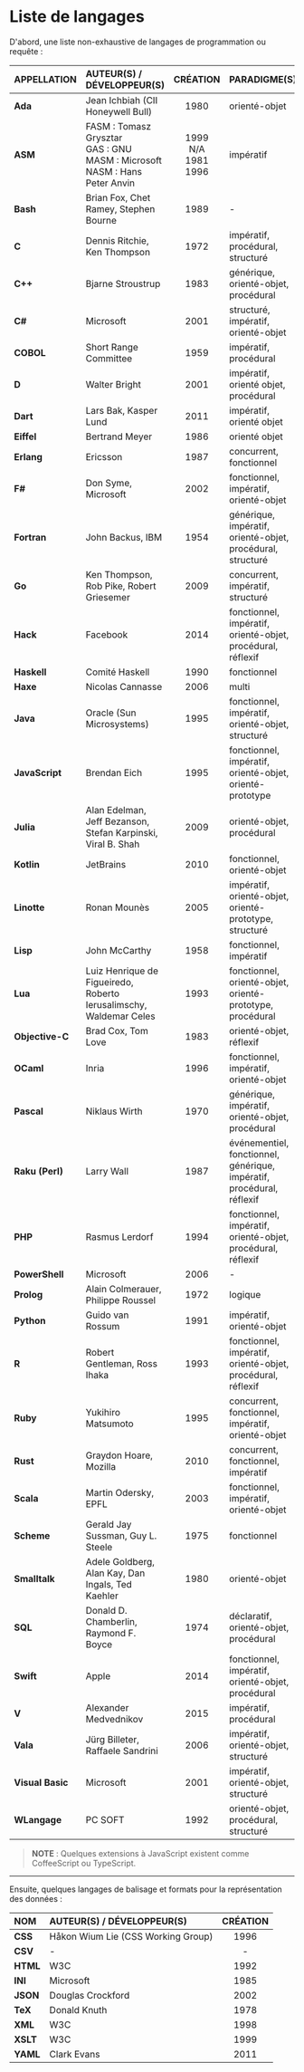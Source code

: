# Liste de langages

D'abord, une liste non-exhaustive de langages de programmation ou requête :

|APPELLATION|AUTEUR(S) / DÉVELOPPEUR(S)|CRÉATION|PARADIGME(S)|
|:--|:--|:--:|:--|
|**Ada**|Jean Ichbiah (CII Honeywell Bull)|1980|orienté-objet|
|**ASM**|FASM : Tomasz Grysztar<br>GAS : GNU<br>MASM : Microsoft<br>NASM : Hans Peter Anvin|1999<br>N/A<br>1981<br>1996|impératif|
|**Bash**|Brian Fox, Chet Ramey, Stephen Bourne|1989|-|
|**C**|Dennis Ritchie, Ken Thompson|1972|impératif, procédural, structuré|
|**C++**|Bjarne Stroustrup|1983|générique, orienté-objet, procédural|
|**C#**|Microsoft|2001|structuré, impératif, orienté-objet|
|**COBOL**|Short Range Committee|1959|impératif, procédural|
|**D**|Walter Bright|2001|impératif, orienté objet, procédural|
|**Dart**|Lars Bak, Kasper Lund|2011|impératif, orienté objet|
|**Eiffel**|Bertrand Meyer|1986|orienté objet|
|**Erlang**|Ericsson|1987|concurrent, fonctionnel|
|**F#**|Don Syme, Microsoft|2002|fonctionnel, impératif, orienté-objet|
|**Fortran**|John Backus, IBM|1954|générique, impératif, orienté-objet, procédural, structuré|
|**Go**|Ken Thompson, Rob Pike, Robert Griesemer|2009|concurrent, impératif, structuré|
|**Hack**|Facebook|2014|fonctionnel, impératif, orienté-objet, procédural, réflexif|
|**Haskell**|Comité Haskell|1990|fonctionnel|
|**Haxe**|Nicolas Cannasse|2006|multi|
|**Java**|Oracle (Sun Microsystems)|1995|fonctionnel, impératif, orienté-objet, structuré|
|**JavaScript**|Brendan Eich|1995|fonctionnel, impératif, orienté-objet, orienté-prototype|
|**Julia**|Alan Edelman, Jeff Bezanson, Stefan Karpinski, Viral B. Shah|2009|orienté-objet, procédural|
|**Kotlin**|JetBrains|2010|fonctionnel, orienté-objet|
|**Linotte**|Ronan Mounès|2005|impératif, orienté-objet, orienté-prototype, structuré|
|**Lisp**|John McCarthy|1958|fonctionnel, impératif|
|**Lua**|Luiz Henrique de Figueiredo, Roberto Ierusalimschy, Waldemar Celes|1993|fonctionnel, orienté-objet, orienté-prototype, procédural|
|**Objective-C**|Brad Cox, Tom Love|1983|orienté-objet, réflexif|
|**OCaml**|Inria|1996|fonctionnel, impératif, orienté-objet|
|**Pascal**|Niklaus Wirth|1970|générique, impératif, orienté-objet, procédural|
|**Raku (Perl)**|Larry Wall|1987|événementiel, fonctionnel, générique, impératif, procédural, réflexif|
|**PHP**|Rasmus Lerdorf|1994|fonctionnel, impératif, orienté-objet, procédural, réflexif|
|**PowerShell**|Microsoft|2006|-|
|**Prolog**|Alain Colmerauer, Philippe Roussel|1972|logique|
|**Python**|Guido van Rossum|1991|impératif, orienté-objet|
|**R**|Robert Gentleman, Ross Ihaka|1993|fonctionnel, impératif, orienté-objet, procédural, réflexif|
|**Ruby**|Yukihiro Matsumoto|1995|concurrent, fonctionnel, impératif, orienté-objet|
|**Rust**|Graydon Hoare, Mozilla|2010|concurrent, fonctionnel, impératif|
|**Scala**|Martin Odersky, EPFL|2003|fonctionnel, impératif, orienté-objet|
|**Scheme**|Gerald Jay Sussman, Guy L. Steele|1975|fonctionnel|
|**Smalltalk**|Adele Goldberg, Alan Kay, Dan Ingals, Ted Kaehler|1980|orienté-objet|
|**SQL**|Donald D. Chamberlin, Raymond F. Boyce|1974|déclaratif, orienté-objet, procédural|
|**Swift**|Apple|2014|fonctionnel, impératif, orienté-objet, procédural|
|**V**|Alexander Medvednikov|2015|impératif, procédural|
|**Vala**|Jürg Billeter, Raffaele Sandrini|2006|impératif, orienté-objet, structuré|
|**Visual Basic**|Microsoft|2001|impératif, orienté-objet, structuré|
|**WLangage**|PC SOFT|1992|orienté-objet, procédural, structuré|

> **NOTE** : Quelques extensions à JavaScript existent comme CoffeeScript ou TypeScript.

---

Ensuite, quelques langages de balisage et formats pour la représentation des données :

|NOM|AUTEUR(S) / DÉVELOPPEUR(S)|CRÉATION|
|:--|:--|:--:|
|**CSS**|Håkon Wium Lie (CSS Working Group)|1996|
|**CSV**|-|-|
|**HTML**|W3C|1992|
|**INI**|Microsoft|1985|
|**JSON**|Douglas Crockford|2002|
|**TeX**|Donald Knuth|1978|
|**XML**|W3C|1998|
|**XSLT**|W3C|1999|
|**YAML**|Clark Evans|2011|
